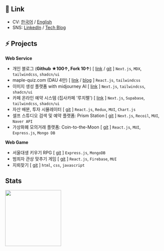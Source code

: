 ## 📜 Link

- CV: [한국어](https://d5br5.dev/about/ko) / [English](https://d5br5.dev/about/en)
- SNS: [LinkedIn](https://www.linkedin.com/in/dohkim777) / [Tech Blog](https://www.d5br5.dev/blog)



## ⚡ Projects


**Web Service**

- 개인 블로그 (**Github ★100↑, Fork 10↑**) [ [link](https://d5br5.dev/blog) / [git](https://github.com/d5br5/d5br5.blog) ] `Next.js`, `MDX`, `tailwindcss`, `shadcn/ui`
- maple-quiz.com (DAU 4만) [ [link](https://maplequiz.com) / [blog](https://d5br5.dev/blog/product/maplequiz) ] `React.js`, `tailwindcss`
- 이미지 생성 플랫폼 with midjourney AI  [ [link](https://dorosi.ai/) ] `Next.js`, `tailwindcss`, `shadcn/ui`
- 카페 온라인 예약 시스템 (집사카페 '루치펠') [ [link](https://www.lucifelbutler.com/ko/reservation) ] `Next.js`, `Supabase`, `tailwindcss`, `shadcn/ui`
- 자산 배분, 투자 시뮬레이터 [ [git](https://github.com/d5br5/WEB_RoboAdvisor) ] `React.js`, `Redux`, `MUI`, `Chart.js`
- 셀프 스튜디오 검색 및 예약 플랫폼: Prism Station [ [git](https://github.com/d5br5/WEB_Prism_Station) ] `Next.js`, `Recoil`, `MUI`, `Naver API`
- 가상화폐 모의거래 플랫폼: Coin-to-the-Moon [ [git](https://github.com/d5br5/WEB-coin-market) ] `React.js`, `MUI`, `Express.js`, `Mongo DB`

**Web Game**

- 서울대생 키우기 RPG [ [git](https://github.com/d5br5/GAME_RPG_Mudgame) ] `Express.js`, `MongoDB`
- 범죄자 관상 맞추기 게임 [ [git](https://github.com/d5br5/GAME_Criminals) ] `React.js`, `Firebase`, `MUI`
- 지뢰찾기 [ [git](https://github.com/d5br5/GAME_Minesweeper) ] `html`, `css`, `javascript`


## Stats

<img height="180em" align="center" src="https://github-readme-stats.vercel.app/api?username=d5br5&show_icons=true&theme=gruvbox_light" />

